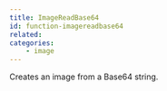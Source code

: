 ```yaml
---
title: ImageReadBase64
id: function-imagereadbase64
related:
categories:
    - image
---
```


Creates an image from a Base64 string.
